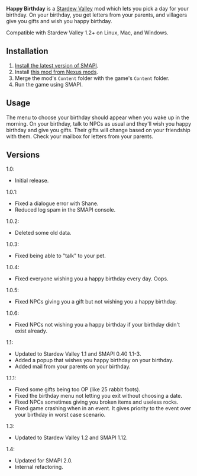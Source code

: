 **Happy Birthday** is a [Stardew Valley](http://stardewvalley.net/) mod which lets you pick a day
for your birthday. On your birthday, you get letters from your parents, and villagers give you
gifts and wish you happy birthday.

Compatible with Stardew Valley 1.2+ on Linux, Mac, and Windows.

## Installation
1. [Install the latest version of SMAPI](https://github.com/Pathoschild/SMAPI/releases).
2. Install [this mod from Nexus mods](http://www.nexusmods.com/stardewvalley/mods/520).
3. Merge the mod's `Content` folder with the game's `Content` folder.
4. Run the game using SMAPI.

## Usage
The menu to choose your birthday should appear when you wake up in the morning. On your birthday,
talk to NPCs as usual and they'll wish you happy birthday and give you gifts. Their gifts will
change based on your friendship with them. Check your mailbox for letters from your parents.

## Versions
1.0:
* Initial release.

1.0.1:
* Fixed a dialogue error with Shane.
* Reduced log spam in the SMAPI console.

1.0.2:
* Deleted some old data.

1.0.3:
* Fixed being able to "talk" to your pet.

1.0.4:
* Fixed everyone wishing you a happy birthday every day. Oops.

1.0.5:
* Fixed NPCs giving you a gift but not wishing you a happy birthday.

1.0.6:
* Fixed NPCs not wishing you a happy birthday if your birthday didn't exist already.

1.1:
* Updated to Stardew Valley 1.1 and SMAPI 0.40 1.1-3.
* Added a popup that wishes you happy birthday on your birthday.
* Added mail from your parents on your birthday.

1.1.1:
* Fixed some gifts being too OP (like 25 rabbit foots).
* Fixed the birthday menu not letting you exit without choosing a date.
* Fixed NPCs sometimes giving you broken items and useless rocks.
* Fixed game crashing when in an event. It gives priority to the event over your birthday in worst case scenario.

1.3:
* Updated to Stardew Valley 1.2 and SMAPI 1.12.

1.4:
* Updated for SMAPI 2.0.
* Internal refactoring.
